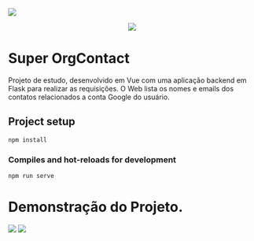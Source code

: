<img src="https://user-images.githubusercontent.com/101838119/203923424-38aec73a-d3db-4f79-8d97-b6e9abb19f93.png">

<p align="center">
  <a href="https://super-orgcontact-94f58.web.app/login">
    <img src="https://img.shields.io/badge/site-online-brightgreen">
  </a>
</p>                                                       

<h1> Super OrgContact </h1>

<p> Projeto de estudo, desenvolvido em Vue com uma aplicação backend em Flask para realizar as requisições. O Web lista os nomes e emails dos contatos relacionados a conta Google do usuário. </p>

## Project setup
```
npm install
```

### Compiles and hot-reloads for development
```
npm run serve
```
# Demonstração do Projeto. 

<img src="https://user-images.githubusercontent.com/101838119/203924245-419ec65d-2192-48bd-80c6-1ce98e6853c4.png">
<img src="https://user-images.githubusercontent.com/101838119/203924071-c79e3e05-c59a-48b0-9254-9337220c16d9.png">
